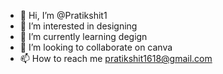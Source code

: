 - 👋 Hi, I’m @Pratikshit1
- 👀 I’m interested in designing
- 🌱 I’m currently learning degign
- 💞️ I’m looking to collaborate on canva
- 📫 How to reach me pratikshit1618@gmail.com

<!---
Pratikshit1/Pratikshit1 is a ✨ special ✨ repository because its `README.md` (this file) appears on your GitHub profile.
You can click the Preview link to take a look at your changes.
--->
